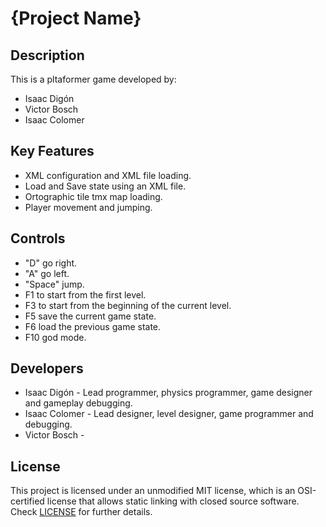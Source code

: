# {Project Name}

## Description

This is a pltaformer game developed by:
 - Isaac Digón
 - Victor Bosch
 - Isaac Colomer

## Key Features

 - XML configuration and XML file loading.
 - Load and Save state using an XML file.
 - Ortographic tile tmx map loading.
 - Player movement and jumping.
 
## Controls

 - "D" go right.
 - "A" go left.
 - "Space" jump.
 - F1 to start from the first level.
 - F3  to start from the beginning of the current level.
 - F5 save the current game state.
 - F6 load the previous game state.
 - F10 god mode.

## Developers

 - Isaac Digón - Lead programmer, physics programmer, game designer and gameplay debugging.
 - Isaac Colomer - Lead designer, level designer, game programmer and debugging.
 - Victor Bosch - 

## License

This project is licensed under an unmodified MIT license, which is an OSI-certified license that allows static linking with closed source software. Check [LICENSE](LICENSE) for further details.
